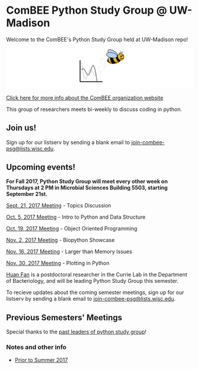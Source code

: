 # ComBEE Python Study Group @ UW-Madison 

Welcome to the ComBEE's Python Study Group held at UW-Madison repo! 

![ComBEE](img/combee.PNG)

[Click here for more info about the ComBEE organization website](https://combee-uw-madison.github.io/studyGroup/)

This group of researchers meets bi-weekly to discuss coding in python.

## Join us!
Sign up for our listserv by sending a blank email to [join-combee-psg@lists.wisc.edu](mailto:join-combee-psg@lists.wisc.edu).

## Upcoming events!
**For Fall 2017, Python Study Group will meet every other week on Thursdays at 2 PM in Microbial Sciences Building 5503, starting September 21st.**

[Sept. 21, 2017 Meeting](Fall2017/20170921_Meeting1.md) - Topics Discussion

[Oct. 5, 2017 Meeting](Fall2017/20171005_Meeting2.md) - Intro to Python and Data Structure

[Oct. 19, 2017 Meeting](Fall2017/20171019_Meeting3.md) - Object Oriented Programming

[Nov. 2, 2017 Meeting](Fall2017/20171102_Meeting4.md) - Biopython Showcase

[Nov. 16, 2017 Meeting](Fall2017/20171116_Meeting5.md) - Larger than Memory Issues

[Nov. 30, 2017 Meeting](Fall2017/20171130_Meeting6.md) - Plotting in Python


[Huan Fan](http://fanhuan.github.io/) is a postdoctoral researcher in the Currie Lab in the Department of Bacteriology, and will be leading Python Study Group this semester. 

To recieve updates about the coming semester meetings, sign up for our listserv by sending a blank email to [join-combee-psg@lists.wisc.edu](mailto:join-combee-psg@lists.wisc.edu). 


## Previous Semesters' Meetings

Special thanks to the [past leaders of python study group](Archive/Past_Leaders.md)!

### Notes and other info
- [Prior to Summer 2017](https://github.com/ComBEE-UW-Madison/PythonStudyGroup/tree/master/Archive#python-study-group-archive)



